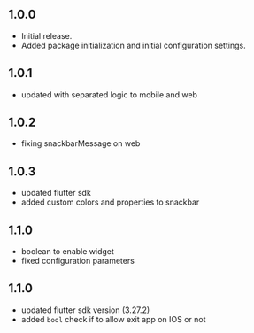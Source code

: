 ## 1.0.0

* Initial release.
* Added package initialization and initial configuration settings.

## 1.0.1

* updated with separated logic to mobile and web

## 1.0.2

* fixing snackbarMessage on web

## 1.0.3

* updated flutter sdk
* added custom colors and properties to snackbar

## 1.1.0

* boolean to enable widget
* fixed configuration parameters

## 1.1.0

* updated flutter sdk version (3.27.2)
* added `bool` check if to allow exit app on IOS or not
